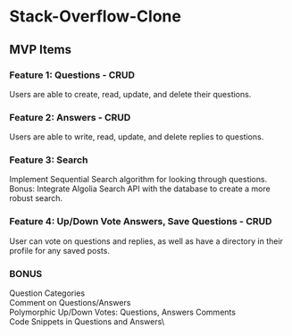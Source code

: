# Stack-Overflow-Clone
## MVP Items
### Feature 1: Questions - CRUD

  Users are able to create, read, update, and delete their questions.
  
### Feature 2: Answers - CRUD

  Users are able to write, read, update, and delete replies to questions.
  
### Feature 3: Search 

  Implement Sequential Search algorithm for looking through questions. 
  Bonus: Integrate Algolia Search API with the database to create a more robust search.
  
### Feature 4: Up/Down Vote Answers, Save Questions - CRUD

  User can vote on questions and replies, as well as have a directory in their profile for any saved posts.
  
### BONUS
Question Categories\
Comment on Questions/Answers\
Polymorphic Up/Down Votes: Questions, Answers Comments\
Code Snippets in Questions and Answers\
